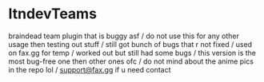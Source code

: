 # ItndevTeams
braindead team plugin that is buggy asf /
do not use this for any other usage then testing out stuff /
still got bunch of bugs that r not fixed /
used on fax.gg for temp /
worked out but still had some bugs /
this version is the most bug-free one then other ones ofc / 
do not mind about the anime pics in the repo lol / 
support@fax.gg if u need contact

